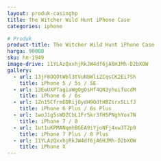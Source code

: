 ```yaml
---
layout: produk-casinghp
title: The Witcher Wild Hunt iPhone Case
categories: iphone

# Produk
product-title: The Witcher Wild Hunt iPhone Case
harga: 90000
sku: hn-1949
image-drive: 11YLAzQxxhjRkJW4df6jA6HJMh-D2bXOW
gallery:
  - url: 13jF8OQOtWbl3tVuNbWliZCqsCK2Ei7Sh
    title: iPhone 5 / 5s / SE
  - url: 13EwUXPTagiaWgOgOsHf4QN3yhuifucdM
    title: iPhone 6 / 6s
  - url: 1Zn15CfrmEDRijOydH9OdtHBZsrx5LLfJ
    title: iPhone 6 Plus / 6s Plus
  - url: 1woJ1g5sWDZCbL1Fr5kr3fH5PNghYox7N
    title: iPhone 7 / 8
  - url: 1ut1uKPMANqmhBGEA9iYjoNFj4xw3T2p9
    title: iPhone 7 Plus / 8 Plus
  - url: 11YLAzQxxhjRkJW4df6jA6HJMh-D2bXOW
    title: iPhone X
---
```


